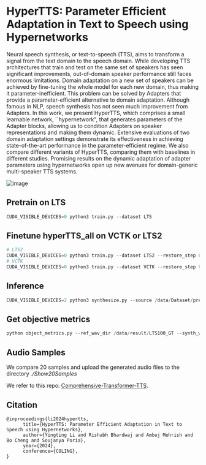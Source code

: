 # HyperTTS: Parameter Efficient Adaptation in Text to Speech using Hypernetworks

Neural speech synthesis, or text-to-speech (TTS), aims to transform a signal from the text domain to the speech domain. While developing TTS architectures that train and test on the same set of speakers has seen significant improvements, out-of-domain speaker performance still faces enormous limitations. Domain adaptation on a new set of speakers can be achieved by fine-tuning the whole model for each new domain, thus making it parameter-inefficient. This problem can be solved by Adapters that provide a parameter-efficient alternative to domain adaptation. Although famous in NLP, speech synthesis has not seen much improvement from Adapters. In this work, we present HyperTTS, which comprises a small learnable network, ``hypernetwork", that generates parameters of the Adapter blocks, allowing us to condition Adapters on speaker representations and making them dynamic. Extensive evaluations of two domain adaptation settings demonstrate its effectiveness in achieving state-of-the-art performance in the parameter-efficient regime. We also compare different variants of HyperTTS, comparing them with baselines in different studies. Promising results on the dynamic adaptation of adapter parameters using hypernetworks open up new avenues for domain-generic multi-speaker TTS systems.

![image](https://github.com/declare-lab/HyperTTS/assets/35062414/6f0ee37b-6f11-4397-a3c9-36bcf3a8042b)



## Pretrain on LTS
```python
CUDA_VISIBLE_DEVICES=0 python3 train.py --dataset LTS
```
## Finetune hyperTTS_all on VCTK or LTS2

```python
# LTS2
CUDA_VISIBLE_DEVICES=0 python3 train.py --dataset LTS2 --restore_step 600000
# VCTK
CUDA_VISIBLE_DEVICES=0 python3 train.py --dataset VCTK --restore_step 600000
```
## Inference 

```python
CUDA_VISIBLE_DEVICES=2 python3 synthesize.py --source /data/Dataset/preprocessed_data/VCTK_16k/val_unsup.txt --restore_step 900000 --mode batch --dataset VCTK
```

## Get objective metrics

```python
python object_metrics.py --ref_wav_dir /data/result/LTS100_GT --synth_wav_dir /data/result/LTS100_syn/
```

## Audio Samples

We compare 20 samples and upload the generated audio files to the directory _./Show20Samples_

We refer to this repo:  [Comprehensive-Transformer-TTS](https://github.com/keonlee9420/Comprehensive-Transformer-TTS.git).

## Citation

```
@inproceedings{li2024hypertts,
      title={HyperTTS: Parameter Efficient Adaptation in Text to Speech using Hypernetworks}, 
      author={Yingting Li and Rishabh Bhardwaj and Ambuj Mehrish and Bo Cheng and Soujanya Poria},
      year={2024},
      conference={COLING},
}
```



